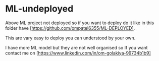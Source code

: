 # ML-undeployed

Above ML project not deployed so if you want to deploy do it like in this folder have [https://github.com/ompatel6355/ML-DEPLOYED].

This are vary easy to deploy you can understood by your own.

I have more ML model but they are not well organised so If you want contact me on [https://www.linkedin.com/in/om-golakiya-99734b1b9]
